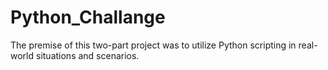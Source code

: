 # Python_Challange

The premise of this two-part project was to utilize Python scripting in real-world situations and scenarios.
